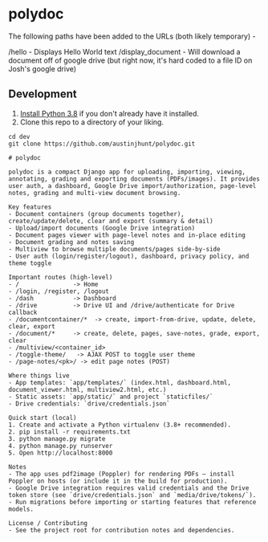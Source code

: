 # polydoc

The following paths have been added to the URLs (both likely temporary) -

/hello - Displays Hello World text
/display_document - Will download a document off of google drive (but right now, it's hard coded to a file ID on Josh's google drive)

## Development

1. [Install Python 3.8](https://www.python.org/downloads/release/python-380/) if you don't already have it installed.
2. Clone this repo to a directory of your liking.

```
cd dev
git clone https://github.com/austinjhunt/polydoc.git

# polydoc

polydoc is a compact Django app for uploading, importing, viewing, annotating, grading and exporting documents (PDFs/images). It provides user auth, a dashboard, Google Drive import/authorization, page-level notes, grading and multi-view document browsing.

Key features
- Document containers (group documents together), create/update/delete, clear and export (summary & detail)
- Upload/import documents (Google Drive integration)
- Document pages viewer with page-level notes and in-place editing
- Document grading and notes saving
- Multiview to browse multiple documents/pages side-by-side
- User auth (login/register/logout), dashboard, privacy policy, and theme toggle

Important routes (high-level)
- /               -> Home
- /login, /register, /logout
- /dash           -> Dashboard
- /drive          -> Drive UI and /drive/authenticate for Drive callback
- /documentcontainer/*  -> create, import-from-drive, update, delete, clear, export
- /document/*     -> create, delete, pages, save-notes, grade, export, clear
- /multiview/<container_id>
- /toggle-theme/   -> AJAX POST to toggle user theme
- /page-notes/<pk>/ -> edit page notes (POST)

Where things live
- App templates: `app/templates/` (index.html, dashboard.html, document_viewer.html, multiview2.html, etc.)
- Static assets: `app/static/` and project `staticfiles/`
- Drive credentials: `drive/credentials.json`

Quick start (local)
1. Create and activate a Python virtualenv (3.8+ recommended).
2. pip install -r requirements.txt
3. python manage.py migrate
4. python manage.py runserver
5. Open http://localhost:8000

Notes
- The app uses pdf2image (Poppler) for rendering PDFs — install Poppler on hosts (or include it in the build for production).
- Google Drive integration requires valid credentials and the Drive token store (see `drive/credentials.json` and `media/drive/tokens/`).
- Run migrations before importing or starting features that reference models.

License / Contributing
- See the project root for contribution notes and dependencies.
